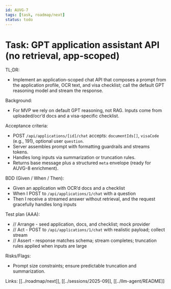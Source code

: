 ```yaml
---
id: AUVG-7
tags: [task, roadmap/next]
status: todo
---
```


# Task: GPT application assistant API (no retrieval, app-scoped)

TL;DR:

- Implement an application-scoped chat API that composes a prompt from the application profile, OCR text, and visa checklist; call the default GPT reasoning model and stream the response.

Background:

- For MVP we rely on default GPT reasoning, not RAG. Inputs come from uploaded/ocr’d docs and a visa-specific checklist.

Acceptance criteria:

- POST `/api/applications/[id]/chat` accepts: `documentIds[]`, `visaCode` (e.g., 191), optional user `question`.
- Server assembles prompt with formatting guardrails and streams tokens.
- Handles long inputs via summarization or truncation rules.
- Returns base message plus a structured `meta` envelope (ready for AUVG-8 enrichment).

BDD (Given / When / Then):

- Given an application with OCR’d docs and a checklist
- When I POST to `/api/applications/1/chat` with a question
- Then I receive a streamed answer without retrieval, and the request gracefully handles long inputs

Test plan (AAA):

- // Arrange - seed application, docs, and checklist; mock provider
- // Act - POST to `/api/applications/1/chat` with realistic payload; collect stream
- // Assert - response matches schema; stream completes; truncation rules applied when inputs are large

Risks/Flags:

- Prompt size constraints; ensure predictable truncation and summarization.

Links: [[../roadmap/next]], [[../sessions/2025-09]], [[../llm-agent/README]]
